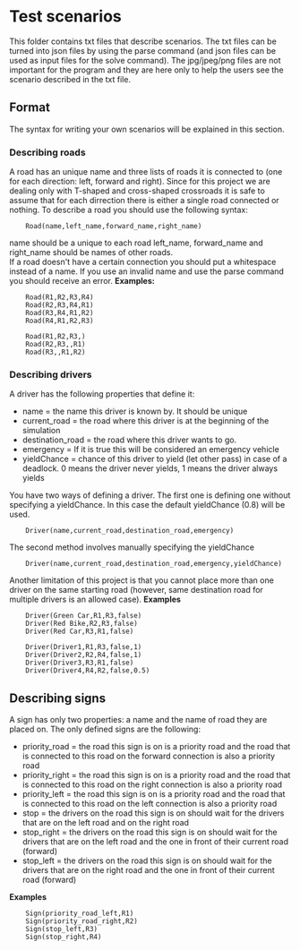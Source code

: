 # Test scenarios

This folder contains txt files that describe scenarios. The txt files can be turned into json files by using the parse command (and json files can be used as input files for the solve command). The jpg/jpeg/png files are not important for the program and they are here only to help the users see the scenario described in the txt file.  
  
## Format
The syntax for writing your own scenarios will be explained in this section.
### Describing roads
A road has an unique name and three lists of roads it is connected to (one for each direction: left, forward and right).
Since for this project we are dealing only with T-shaped and cross-shaped crossroads it is safe to assume that for each dirrection there is either a single road connected or nothing. 
To describe a road you should use the following syntax:
```
    Road(name,left_name,forward_name,right_name)
```
name should be a unique to each road
left\_name, forward\_name  and right\_name should be names of other roads.  
If a road doesn't have a certain connection you should put a whitespace instead of a name.
If you use an invalid name and use the parse command you should receive an error.
**Examples:**
```
    Road(R1,R2,R3,R4)
    Road(R2,R3,R4,R1)
    Road(R3,R4,R1,R2)
    Road(R4,R1,R2,R3)
```
```
    Road(R1,R2,R3,)
    Road(R2,R3,,R1)
    Road(R3,,R1,R2)
```

### Describing drivers
A driver has the following properties that define it:
* name = the name this driver is known by. It should be unique
* current_road = the road where this driver is at the beginning of the simulation
* destination_road = the road where this driver wants to go.
* emergency = If it is true this will be considered an emergency vehicle
* yieldChance = chance of this driver to yield (let other pass) in case of a deadlock. 0 means the driver never yields, 1 means the driver always yields

You have two ways of defining a driver. The first one is defining one without specifying a yieldChance. In this case the default yieldChance (0.8) will be used.
```
    Driver(name,current_road,destination_road,emergency)
```
The second method involves manually specifying the yieldChance
```
    Driver(name,current_road,destination_road,emergency,yieldChance)
```
Another limitation of this project is that you cannot place more than one driver on the same starting road (however, same destination road for multiple drivers is an allowed case).
**Examples**
```
    Driver(Green Car,R1,R3,false)
    Driver(Red Bike,R2,R3,false)
    Driver(Red Car,R3,R1,false)
```
```
    Driver(Driver1,R1,R3,false,1)
    Driver(Driver2,R2,R4,false,1)
    Driver(Driver3,R3,R1,false)
    Driver(Driver4,R4,R2,false,0.5)
```

## Describing signs
A sign has only two properties: a name and the name of road they are placed on.
The only defined signs are the following:
* priority\_road = the road this sign is on is a priority road and the road that is connected to this road on the forward connection is also a priority road
* priority\_right = the road this sign is on is a priority road and the road that is connected to this road on the right connection is also a priority road
* priority\_left = the road this sign is on is a priority road and the road that is connected to this road on the left connection is also a priority road
* stop = the drivers on the road this sign is on should wait for the drivers that are on the left road and on the right road
* stop\_right = the drivers on the road this sign is on should wait for the drivers that are on the left road and the one in front of their current road (forward)
* stop\_left = the drivers on the road this sign is on should wait for the drivers that are on the right road and the one in front of their current road (forward)

**Examples**
```
    Sign(priority_road_left,R1)
    Sign(priority_road_right,R2)
    Sign(stop_left,R3)
    Sign(stop_right,R4)
```